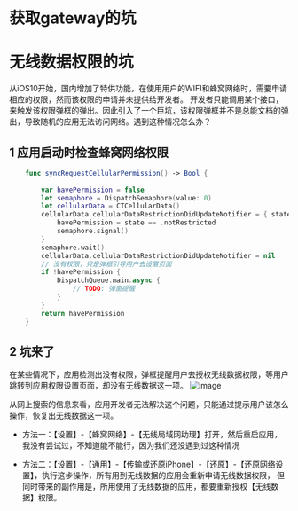 # 获取gateway的坑



# 无线数据权限的坑

从iOS10开始，国内增加了特供功能，在使用用户的WIFI和蜂窝网络时，需要申请相应的权限，然而该权限的申请并未提供给开发者。
开发者只能调用某个接口，来触发该权限弹框的弹出。因此引入了一个巨坑，该权限弹框并不是总能文档的弹出，导致随机的应用无法访问网络。遇到这种情况怎么办？

## 1 应用启动时检查蜂窝网络权限

```swift
    func syncRequestCellularPermission() -> Bool {
        
        var havePermission = false
        let semaphore = DispatchSemaphore(value: 0)
        let cellularData = CTCellularData()
        cellularData.cellularDataRestrictionDidUpdateNotifier = { state in
            havePermission = state == .notRestricted
            semaphore.signal()
        }
        semaphore.wait()
        cellularData.cellularDataRestrictionDidUpdateNotifier = nil
        // 没有权限，只是弹框引导用户去设置页面
        if !havePermission {
            DispatchQueue.main.async {
                // TODO: 弹窗提醒
            }
        }
        return havePermission
    }
```

## 2 坑来了

在某些情况下，应用检测出没有权限，弹框提醒用户去授权无线数据权限，等用户跳转到应用权限设置页面，却没有无线数据这一项。
![image](https://github.com/aolan/iOS_Develop/assets/6744261/b9b20342-d45f-4474-809b-7eb6fc3d2320)

从网上搜索的信息来看，应用开发者无法解决这个问题，只能通过提示用户该怎么操作，恢复出无线数据这一项。

* 方法一：【设置】-【蜂窝网络】-【无线局域网助理】打开，然后重启应用，我没有尝试过，不知道能不能行，因为我们还没遇到过这种情况

* 方法二：【设置】-【通用】-【传输或还原iPhone】-【还原】-【还原网络设置】，执行这步操作，所有用到无线数据的应用会重新申请无线数据权限，
但同时带来的副作用是，所用使用了无线数据的应用，都要重新授权【无线数据】权限。

       
        
